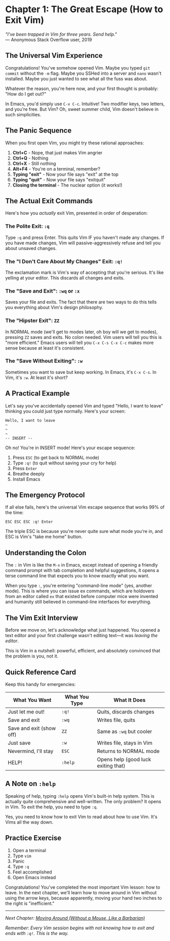 # Chapter 1: The Great Escape (How to Exit Vim)

*"I've been trapped in Vim for three years. Send help."*  
— Anonymous Stack Overflow user, 2019

## The Universal Vim Experience

Congratulations! You've somehow opened Vim. Maybe you typed `git commit` without the `-m` flag. Maybe you SSHed into a server and `nano` wasn't installed. Maybe you just wanted to see what all the fuss was about. 

Whatever the reason, you're here now, and your first thought is probably: "How do I get out?"

In Emacs, you'd simply use `C-x C-c`. Intuitive! Two modifier keys, two letters, and you're free. But Vim? Oh, sweet summer child, Vim doesn't believe in such simplicities.

## The Panic Sequence

When you first open Vim, you might try these rational approaches:

1. **Ctrl+C** - Nope, that just makes Vim angrier
2. **Ctrl+Q** - Nothing
3. **Ctrl+X** - Still nothing
4. **Alt+F4** - You're on a terminal, remember?
5. **Typing "exit"** - Now your file says "exit" at the top
6. **Typing "quit"** - Now your file says "exitquit"
7. **Closing the terminal** - The nuclear option (it works!)

## The Actual Exit Commands

Here's how you *actually* exit Vim, presented in order of desperation:

### The Polite Exit: `:q`
Type `:q` and press Enter. This quits Vim IF you haven't made any changes. If you have made changes, Vim will passive-aggressively refuse and tell you about unsaved changes.

### The "I Don't Care About My Changes" Exit: `:q!`
The exclamation mark is Vim's way of accepting that you're serious. It's like yelling at your editor. This discards all changes and exits.

### The "Save and Exit": `:wq` or `:x`
Saves your file and exits. The fact that there are two ways to do this tells you everything about Vim's design philosophy.

### The "Hipster Exit": `ZZ`
In NORMAL mode (we'll get to modes later, oh boy will we get to modes), pressing `ZZ` saves and exits. No colon needed. Vim users will tell you this is "more efficient." Emacs users will tell you `C-x C-s C-x C-c` makes more sense because at least it's consistent.

### The "Save Without Exiting": `:w`
Sometimes you want to save but keep working. In Emacs, it's `C-x C-s`. In Vim, it's `:w`. At least it's short?

## A Practical Example

Let's say you've accidentally opened Vim and typed "Hello, I want to leave" thinking you could just type normally. Here's your screen:

```
Hello, I want to leave
~
~
~
-- INSERT --
```

Oh no! You're in INSERT mode! Here's your escape sequence:

1. Press `ESC` (to get back to NORMAL mode)
2. Type `:q!` (to quit without saving your cry for help)
3. Press `Enter`
4. Breathe deeply
5. Install Emacs

## The Emergency Protocol

If all else fails, here's the universal Vim escape sequence that works 99% of the time:

```
ESC ESC ESC :q! Enter
```

The triple ESC is because you're never quite sure what mode you're in, and ESC is Vim's "take me home" button.

## Understanding the Colon

The `:` in Vim is like the `M-x` in Emacs, except instead of opening a friendly command prompt with tab completion and helpful suggestions, it opens a terse command line that expects you to know exactly what you want.

When you type `:`, you're entering "command-line mode" (yes, another mode). This is where you can issue ex commands, which are holdovers from an editor called `ex` that existed before computer mice were invented and humanity still believed in command-line interfaces for everything.

## The Vim Exit Interview

Before we move on, let's acknowledge what just happened. You opened a text editor and your first challenge wasn't editing text—it was *leaving the editor*. 

This is Vim in a nutshell: powerful, efficient, and absolutely convinced that the problem is you, not it.

## Quick Reference Card

Keep this handy for emergencies:

| What You Want | What You Type | What It Does |
|--------------|---------------|--------------|
| Just let me out! | `:q!` | Quits, discards changes |
| Save and exit | `:wq` | Writes file, quits |
| Save and exit (show off) | `ZZ` | Same as `:wq` but cooler |
| Just save | `:w` | Writes file, stays in Vim |
| Nevermind, I'll stay | `ESC` | Returns to NORMAL mode |
| HELP! | `:help` | Opens help (good luck exiting that) |

## A Note on `:help`

Speaking of help, typing `:help` opens Vim's built-in help system. This is actually quite comprehensive and well-written. The only problem? It opens in Vim. To exit the help, you need to type `:q`. 

Yes, you need to know how to exit Vim to read about how to use Vim. It's Vims all the way down.

## Practice Exercise

1. Open a terminal
2. Type `vim`
3. Panic
4. Type `:q`
5. Feel accomplished
6. Open Emacs instead

Congratulations! You've completed the most important Vim lesson: how to leave. In the next chapter, we'll learn how to move around in Vim without using the arrow keys, because apparently, moving your hand two inches to the right is "inefficient."

---

*Next Chapter: [Moving Around (Without a Mouse, Like a Barbarian)](chapter-02-movement.md)*

*Remember: Every Vim session begins with not knowing how to exit and ends with `:q!`. This is the way.*
